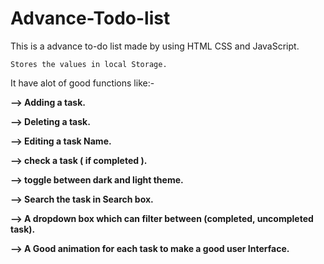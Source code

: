 # Advance-Todo-list
This is a advance to-do list made by using HTML CSS and JavaScript.

`Stores the values in local Storage.`

It have alot of good functions like:-


<b>--> Adding a task.</b>

<b>--> Deleting a task.</b>

<b>--> Editing a task Name.</b>

<b>--> check a task ( if completed ).</b>

<b>--> toggle between dark and light theme.</b>

<b>--> Search the task in Search box.</b>

<b>--> A dropdown box which can filter between (completed, uncompleted task).</b>

<b>--> A Good animation for each task to make a good user Interface.</b>
